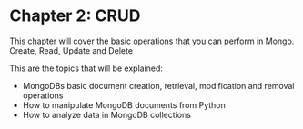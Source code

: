 # Chapter 2: CRUD

This chapter will cover the basic operations that you can perform in Mongo. Create, Read, Update and Delete

This are the topics that will be explained:

* MongoDBs basic document creation, retrieval, modification and removal operations
* How to manipulate MongoDB documents from Python
* How to analyze data in MongoDB collections

